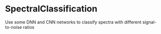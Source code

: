 # SpectralClassification
Use some DNN and CNN networks to classify spectra with different signal-to-noise ratios
